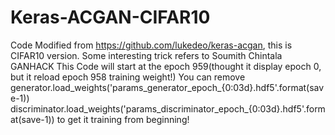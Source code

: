 # Keras-ACGAN-CIFAR10
Code Modified from https://github.com/lukedeo/keras-acgan, this is CIFAR10 version. Some interesting trick refers to Soumith Chintala GANHACK
This Code will start at the epoch 959(thought it display epoch 0, but it reload epoch 958 training weight!)
You can remove generator.load_weights('params_generator_epoch_{0:03d}.hdf5'.format(save-1))
                discriminator.load_weights('params_discriminator_epoch_{0:03d}.hdf5'.format(save-1))
to get it training from beginning!
